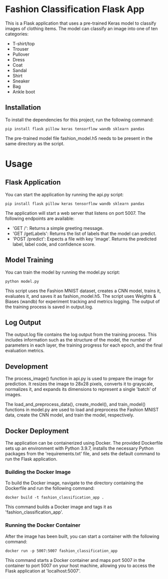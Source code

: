 # Fashion Classification Flask App

This is a Flask application that uses a pre-trained Keras model to classify images of clothing items. The model can classify an image into one of ten categories:

- T-shirt/top
- Trouser
- Pullover
- Dress
- Coat
- Sandal
- Shirt
- Sneaker
- Bag
- Ankle boot

## Installation

To install the dependencies for this project, run the following command:

```
pip install flask pillow keras tensorflow wandb sklearn pandas
```
The pre-trained model file fashion_model.h5 needs to be present in the same directory as the script.

# Usage
## Flask Application
You can start the application by running the api.py script:
```
pip install flask pillow keras tensorflow wandb sklearn pandas

```
The application will start a web server that listens on port 5007. The following endpoints are available:
- 'GET /': Returns a simple greeting message.
- 'GET /getLabels': Returns the list of labels that the model can predict.
- 'POST /predict': Expects a file with key 'image'. Returns the predicted label, label code, and confidence score.

## Model Training
You can train the model by running the model.py script:
```
python model.py
```
This script uses the Fashion MNIST dataset, creates a CNN model, trains it, evaluates it, and saves it as fashion_model.h5. The script uses Weights & Biases (wandb) for experiment tracking and metrics logging. The output of the training process is saved in output.log.

## Log Output
The output.log file contains the log output from the training process. This includes information such as the structure of the model, the number of parameters in each layer, the training progress for each epoch, and the final evaluation metrics.

## Development
The process_image() function in api.py is used to prepare the image for prediction. It resizes the image to 28x28 pixels, converts it to grayscale, normalizes it, and expands its dimensions to represent a single 'batch' of images.

The load_and_preprocess_data(), create_model(), and train_model() functions in model.py are used to load and preprocess the Fashion MNIST data, create the CNN model, and train the model, respectively.

## Docker Deployment
The application can be containerized using Docker. The provided Dockerfile sets up an environment with Python 3.9.7, installs the necessary Python packages from the 'requirements.txt' file, and sets the default command to run the Flask application.

### Building the Docker Image
To build the Docker image, navigate to the directory containing the Dockerfile and run the following command:
```
docker build -t fashion_classification_app .
```
This command builds a Docker image and tags it as 'fashion_classification_app'.

### Running the Docker Container
After the image has been built, you can start a container with the following command:
```
docker run -p 5007:5007 fashion_classification_app
```
This command starts a Docker container and maps port 5007 in the container to port 5007 on your host machine, allowing you to access the Flask application at 'localhost:5007'.